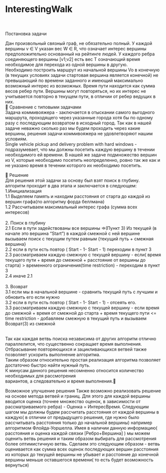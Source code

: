# InterestingWalk</br></br>
Постановка задачи</br>
 
Дан произвольный связный граф, не обязательно полный. У каждой вершины v ∈ V указан вес W ∈ R, что означает интерес вершины предположительно основанный на рейтинге людей. У каждого ребра соединяющего вершины [v1;v2] есть вес T означающий время необходимое для перехода из одной вершины в другую.</br>
Необходимо построить маршрут из начальной вершины Vo в конечную (в текущих условиях задачи стартовая вершина является конечной) не превышающий по времени заданного и имеющий максимально возможный интерес из возможных. Время пути находится как сумма весов ребер пути. Вершины могут повторяться, но их интерес не учитывается повторно в текущем пути, в отличии от ребер ведущих в них.</br>

Сравнение с типовыми задачами</br>
Задача коммивояжера  - заключается в отыскании самого выгодного маршрута, проходящего через указанные города хотя бы по одному разу с последующим возвратом в исходный город.  Так как в нашей задаче неважно сколько раз мы будем проходить через какие вершины, решения задачи коммивояжера не удовлетворяют нашим условиям.</br>
Single vehicle pickup and delivery problem with hard windows - подразумевает, что мы должны посетить каждую вершину в течении необходимого ей времени. В нашей же задаче подмножество вершин из V, которые необходимо посетить неопределенно, ровно так же как и не указано время в течении которого их необходимо посетить. </br>



Решение</br>
Для решения этой задачи за основу был взят поиск в глубину.</br>
алгоритм проходит в два этапа и заключается в следующем:</br>
1.Инициализация </br>
1.1 Выделяем память и находим расстояния от старта до каждой из вершин графа(по алгоритму форда беллмана)</br>
1.2 Рассчитываем максимальный интерес графа (сумма всех интересов) </br></br>
2. Поиск в глубину</br> 
2.1 Если в пути задействованы все вершины =>(Пункт 3)
Из текущей (в начале это вершина “Start”) в каждой смежной с ней вершине вызываем поиск с текущим путем равным {текущий путь + смежная вершина} </br>
2.2 если в пути есть повтор ( Start - 1- Start - 1) переходим в пункт 3 </br>
2.3 рассматриваем каждую смежную с текущей вершину - 
если( время текущего пути + время до смежной + расстояние от вершины до старта) > временного ограничения(time restriction) - переходим в пункт 3 </br>
2.4 иначе 2.1 </br></br>
3. Возврат </br>
3.1 если мы в начальной вершине - сравнить текущий путь с лучшим и обновить его если нужно </br>
3.2 если в пути есть повтор ( Start - 1- Start - 1) - отсеять его.</br>
3.3 рассматриваем каждую смежную с текущей вершину - если время до смежной + время от смежной до старта + время текущего пути <= time restriction - добавляем смежную в текущий путь и вызываем Возврат(3) из смежной </br></br>
 
Так как каждая ветвь поиска независима от других алгоритм отлично параллелится, что существенно сокращает время выполнения. </br>
Отбрасывание повторяющихся и зацикливающихся ветвей также позволяет ускорить выполнение алгоритма.</br>
Таким образом относительно простая реализация алгоритма позволяет достаточно быстро найти нужный путь.</br>
К минусам данного решения несомненно относится количество необходимых для рассмотрения </br>
вариантов, а следовательно и время выполнения.</br>
 
 
Возможное улучшение решения
Также возможно реализовать решение на основе метода ветвей и границ.
Для этого для каждой вершины вводится оценка (точнее множество оценок, в зависимости от рассматриваемого ребра) - Оценка = ИнтересВремя. 
Следующим шагом мы должны будем рассчитать расстояния от каждой вершины в каждую( в отличии от предыдущего решения, где нужно было рассчитывать расстояния только до начальной вершины) например алгоритмом Флойда-Уоршелла.
Имея в наличии данную информацию( расстояния и оценка каждой связки [Ребро+Вершина] ) мы можем оценить ветвь решения и таким образом выбирать для рассмотрения более оптимистичную ветвь.
Сделаем это следующим образом - ветвь оценивается как сумма всех оценок последующих вершин расстояния из которых до текущей вершины не убывает и расстояние до конечной вершины меньше оставшегося времени( то есть будет возможность вернуться)

